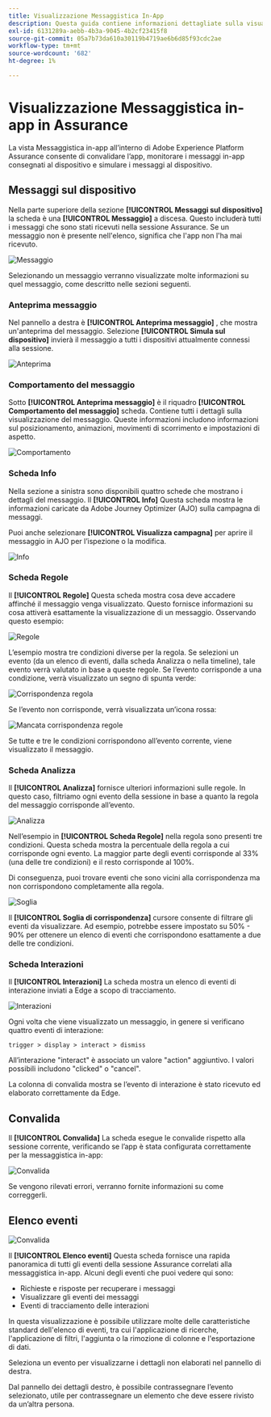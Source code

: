 ```yaml
---
title: Visualizzazione Messaggistica In-App
description: Questa guida contiene informazioni dettagliate sulla visualizzazione Messaggistica in-app in Adobe Experience Platform Assurance.
exl-id: 6131289a-aebb-4b3a-9045-4b2cf23415f8
source-git-commit: 05a7b73da610a30119b4719ae6b6d85f93cdc2ae
workflow-type: tm+mt
source-wordcount: '682'
ht-degree: 1%

---
```


# Visualizzazione Messaggistica in-app in Assurance

La vista Messaggistica in-app all’interno di Adobe Experience Platform Assurance consente di convalidare l’app, monitorare i messaggi in-app consegnati al dispositivo e simulare i messaggi al dispositivo.

## Messaggi sul dispositivo

Nella parte superiore della sezione **[!UICONTROL Messaggi sul dispositivo]** la scheda è una **[!UICONTROL Messaggio]** a discesa. Questo includerà tutti i messaggi che sono stati ricevuti nella sessione Assurance. Se un messaggio non è presente nell&#39;elenco, significa che l&#39;app non l&#39;ha mai ricevuto.

![Messaggio](./images/in-app-messaging/message.png)

Selezionando un messaggio verranno visualizzate molte informazioni su quel messaggio, come descritto nelle sezioni seguenti.

### Anteprima messaggio

Nel pannello a destra è **[!UICONTROL Anteprima messaggio]** , che mostra un&#39;anteprima del messaggio. Selezione **[!UICONTROL Simula sul dispositivo]** invierà il messaggio a tutti i dispositivi attualmente connessi alla sessione.

![Anteprima](./images/in-app-messaging/preview.png)

### Comportamento del messaggio

Sotto **[!UICONTROL Anteprima messaggio]** è il riquadro **[!UICONTROL Comportamento del messaggio]** scheda. Contiene tutti i dettagli sulla visualizzazione del messaggio. Queste informazioni includono informazioni sul posizionamento, animazioni, movimenti di scorrimento e impostazioni di aspetto.

![Comportamento](./images/in-app-messaging/gestures.png)

### Scheda Info

Nella sezione a sinistra sono disponibili quattro schede che mostrano i dettagli del messaggio. Il **[!UICONTROL Info]** Questa scheda mostra le informazioni caricate da Adobe Journey Optimizer (AJO) sulla campagna di messaggi.

Puoi anche selezionare **[!UICONTROL Visualizza campagna]** per aprire il messaggio in AJO per l’ispezione o la modifica.

![Info](./images/in-app-messaging/info.png)

### Scheda Regole

Il **[!UICONTROL Regole]** Questa scheda mostra cosa deve accadere affinché il messaggio venga visualizzato. Questo fornisce informazioni su cosa attiverà esattamente la visualizzazione di un messaggio. Osservando questo esempio:

![Regole](./images/in-app-messaging/rules.png)

L’esempio mostra tre condizioni diverse per la regola. Se selezioni un evento (da un elenco di eventi, dalla scheda Analizza o nella timeline), tale evento verrà valutato in base a queste regole. Se l’evento corrisponde a una condizione, verrà visualizzato un segno di spunta verde:

![Corrispondenza regola](./images/in-app-messaging/rule-match.png)

Se l’evento non corrisponde, verrà visualizzata un’icona rossa:

![Mancata corrispondenza regole](./images/in-app-messaging/rule-mismatch.png)

Se tutte e tre le condizioni corrispondono all’evento corrente, viene visualizzato il messaggio.

### Scheda Analizza

Il **[!UICONTROL Analizza]** fornisce ulteriori informazioni sulle regole. In questo caso, filtriamo ogni evento della sessione in base a quanto la regola del messaggio corrisponde all’evento.

![Analizza](./images/in-app-messaging/analyze.png)

Nell’esempio in **[!UICONTROL Scheda Regole]** nella regola sono presenti tre condizioni. Questa scheda mostra la percentuale della regola a cui corrisponde ogni evento. La maggior parte degli eventi corrisponde al 33% (una delle tre condizioni) e il resto corrisponde al 100%.

Di conseguenza, puoi trovare eventi che sono vicini alla corrispondenza ma non corrispondono completamente alla regola.

![Soglia](./images/in-app-messaging/threshold.png)

Il **[!UICONTROL Soglia di corrispondenza]** cursore consente di filtrare gli eventi da visualizzare. Ad esempio, potrebbe essere impostato su 50% - 90% per ottenere un elenco di eventi che corrispondono esattamente a due delle tre condizioni.

### Scheda Interazioni

Il **[!UICONTROL Interazioni]** La scheda mostra un elenco di eventi di interazione inviati a Edge a scopo di tracciamento.

![Interazioni](./images/in-app-messaging/interactions.png)

Ogni volta che viene visualizzato un messaggio, in genere si verificano quattro eventi di interazione:

```
trigger > display > interact > dismiss
```

All’interazione &quot;interact&quot; è associato un valore &quot;action&quot; aggiuntivo. I valori possibili includono &quot;clicked&quot; o &quot;cancel&quot;.

La colonna di convalida mostra se l’evento di interazione è stato ricevuto ed elaborato correttamente da Edge.

## Convalida

Il **[!UICONTROL Convalida]** La scheda esegue le convalide rispetto alla sessione corrente, verificando se l’app è stata configurata correttamente per la messaggistica in-app:

![Convalida](./images/in-app-messaging/validation.png)

Se vengono rilevati errori, verranno fornite informazioni su come correggerli.

## Elenco eventi

![Convalida](./images/in-app-messaging/event-list.png)

Il **[!UICONTROL Elenco eventi]** Questa scheda fornisce una rapida panoramica di tutti gli eventi della sessione Assurance correlati alla messaggistica in-app. Alcuni degli eventi che puoi vedere qui sono:

* Richieste e risposte per recuperare i messaggi
* Visualizzare gli eventi dei messaggi
* Eventi di tracciamento delle interazioni

In questa visualizzazione è possibile utilizzare molte delle caratteristiche standard dell&#39;elenco di eventi, tra cui l&#39;applicazione di ricerche, l&#39;applicazione di filtri, l&#39;aggiunta o la rimozione di colonne e l&#39;esportazione di dati.

Seleziona un evento per visualizzarne i dettagli non elaborati nel pannello di destra.

Dal pannello dei dettagli destro, è possibile contrassegnare l’evento selezionato, utile per contrassegnare un elemento che deve essere rivisto da un’altra persona.
